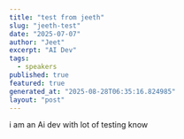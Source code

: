 ```yaml
---
title: "test from jeeth"
slug: "jeeth-test"
date: "2025-07-07"
author: "Jeet"
excerpt: "AI Dev"
tags:
  - speakers
published: true
featured: true
generated_at: "2025-08-28T06:35:16.824985"
layout: "post"
---
```


i am an Ai dev with lot of testing know